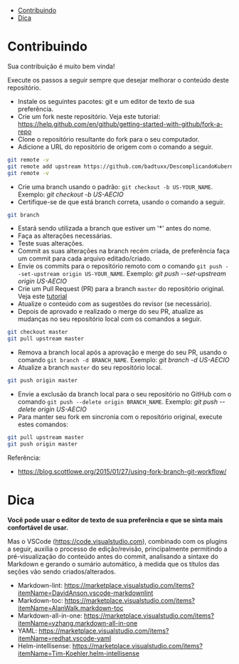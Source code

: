 <!-- TOC -->

- [Contribuindo](#contribuindo)
- [Dica](#dica)

<!-- TOC -->

# Contribuindo

Sua contribuição é muito bem vinda!

Execute os passos a seguir sempre que desejar melhorar o conteúdo deste repositório.

* Instale os seguintes pacotes: git e um editor de texto de sua preferência.
* Crie um fork neste repositório. Veja este tutorial: https://help.github.com/en/github/getting-started-with-github/fork-a-repo
* Clone o repositório resultante do fork para o seu computador.
* Adicione a URL do repositório de origem com o comando a seguir.

```bash
git remote -v
git remote add upstream https://github.com/badtuxx/DescomplicandoKubernetes
git remote -v
```

* Crie uma branch usando o padrão: `git checkout -b US-YOUR_NAME`. Exemplo: *git checkout -b US-AECIO*
* Certifique-se de que está branch correta, usando o comando a seguir.

```bash
git branch
```

* Estará sendo utilizada a branch que estiver um '*' antes do nome.
* Faça as alterações necessárias.
* Teste suas alterações.
* Commit as suas alterações na branch recém criada, de preferência faça um commit para cada arquivo editado/criado.
* Envie os commits para o repositório remoto com o comando `git push --set-upstream origin US-YOUR_NAME`. Exemplo: *git push --set-upstream origin US-AECIO*
* Crie um Pull Request (PR) para a branch `master` do repositório original. Veja este [tutorial](https://help.github.com/en/github/collaborating-with-issues-and-pull-requests/creating-a-pull-request-from-a-fork)
* Atualize o conteúdo com as sugestões do revisor (se necessário).
* Depois de aprovado e realizado o merge do seu PR, atualize as mudanças no seu repositório local com os comandos a seguir.

```bash
git checkout master
git pull upstream master
```

* Remova a branch local após a aprovação e merge do seu PR, usando o comando `git branch -d BRANCH_NAME`. Exemplo: *git branch -d US-AECIO*
* Atualize a branch ``master`` do seu repositório local.

```bash
git push origin master
```

* Envie a exclusão da branch local para o seu repositório no GitHub com o comando `git push --delete origin BRANCH_NAME`. Exemplo: *git push --delete origin US-AECIO*
* Para manter seu fork em sincronia com o repositório original, execute estes comandos:

```bash
git pull upstream master
git push origin master
```

Referência:
* https://blog.scottlowe.org/2015/01/27/using-fork-branch-git-workflow/

# Dica

**Você pode usar o editor de texto de sua preferência e que se sinta mais confortável de usar.**

Mas o VSCode (https://code.visualstudio.com), combinado com os plugins a seguir, auxilia o processo de edição/revisão, principalmente permitindo a pré-visualização do conteúdo antes do commit, analisando a sintaxe do Markdown e gerando o sumário automático, à medida que os títulos das seções vão sendo criados/alterados.

* Markdown-lint: https://marketplace.visualstudio.com/items?itemName=DavidAnson.vscode-markdownlint
* Markdown-toc: https://marketplace.visualstudio.com/items?itemName=AlanWalk.markdown-toc
* Markdown-all-in-one: https://marketplace.visualstudio.com/items?itemName=yzhang.markdown-all-in-one
* YAML: https://marketplace.visualstudio.com/items?itemName=redhat.vscode-yaml
* Helm-intellisense: https://marketplace.visualstudio.com/items?itemName=Tim-Koehler.helm-intellisense
